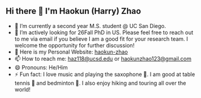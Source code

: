 ## Hi there 👋 I'm Haokun (Harry) Zhao

<!--
**colzela/colzela** is a ✨ _special_ ✨ repository because its `README.md` (this file) appears on your GitHub profile.
-->

- 🔭 I’m currently a second year M.S. student @ UC San Diego.
- 🌱 I’m actively looking for 26Fall PhD in US. Please feel free to reach out to me via email if you believe I am a good fit for your research team. I welcome the opportunity for further discussion!
- 👯 Here is my Personal Website: [haokun-zhao](https://haokun-zhao.github.io)
- 📫 How to reach me: haz118@ucsd.edu or haokunzhao123@gmail.com
- 😄 Pronouns: He/Him
- ⚡ Fun fact: I love music and playing the saxophone 🎷. I am good at table tennis 🏓 and bedminton 🏸. I also enjoy hiking and touring all over the world!
<!--
- 🤔 I’m looking for help with ...
- 💬 Ask me about ...-->
<!--
![Visitor Count](https://profile-counter.glitch.me/colzela/count.svg)
[![Top Langs](https://github-readme-stats.vercel.app/api/top-langs/?username=colzela&layout=compact)](https://github.com/colzela/github-readme-stats)
-->
